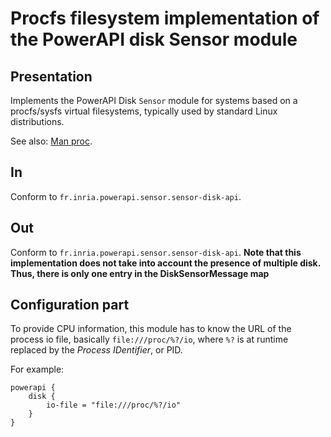 # Procfs filesystem implementation of the PowerAPI disk Sensor module

## Presentation

Implements the PowerAPI Disk `Sensor` module for systems based on a procfs/sysfs virtual filesystems, typically used by standard Linux distributions.

See also: [Man proc](http://linux.die.net/man/5/proc "proc manual").

## In

Conform to `fr.inria.powerapi.sensor.sensor-disk-api`.

## Out

Conform to `fr.inria.powerapi.sensor.sensor-disk-api`.
__Note that this implementation does not take into account the presence of multiple disk. Thus, there is only one entry in the DiskSensorMessage map__

## Configuration part

To provide CPU information, this module has to know the URL of the process io file, basically `file:///proc/%?/io`, where `%?` is at runtime replaced by the _Process IDentifier_, or PID.

For example:
```
powerapi {
	disk {
	    io-file = "file:///proc/%?/io"
	}
}
```

